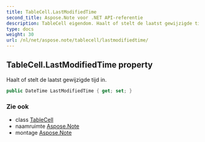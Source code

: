 ```yaml
---
title: TableCell.LastModifiedTime
second_title: Aspose.Note voor .NET API-referentie
description: TableCell eigendom. Haalt of stelt de laatst gewijzigde tijd in.
type: docs
weight: 30
url: /nl/net/aspose.note/tablecell/lastmodifiedtime/
---
```

## TableCell.LastModifiedTime property

Haalt of stelt de laatst gewijzigde tijd in.

```csharp
public DateTime LastModifiedTime { get; set; }
```

### Zie ook

* class [TableCell](../)
* naamruimte [Aspose.Note](../../tablecell/)
* montage [Aspose.Note](../../../)


